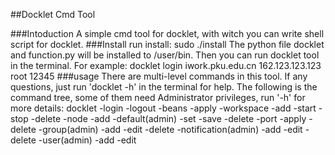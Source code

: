##Docklet Cmd Tool

###Intoduction
A simple cmd tool for docklet, with witch you can write shell script for docklet.
###Install
run install:
    sudo ./install
The python file docklet and function.py will be installed to /user/bin. Then you can run docklet tool in the terminal. 
For example:
    docklet login iwork.pku.edu.cn 162.123.123.123 root 12345
###usage
There are multi-level commands in this tool.
If any questions, just  run 'docklet -h' in the terminal for help.
The following is the command tree, some of them need Administrator privileges, run '-h' for more details:
	docklet
		-login
		-logout
		-beans 
			-apply
		-workspace
			-add
			-start
			-stop
			-delete
		-node
			-add
			-default(admin)
				-set
			-save
			-delete
		-port
			-apply
			-delete
		-group(admin)
			-add
			-edit
			-delete
		-notification(admin)
			-add
			-edit
			-delete
		-user(admin)
			-add
			-edit
